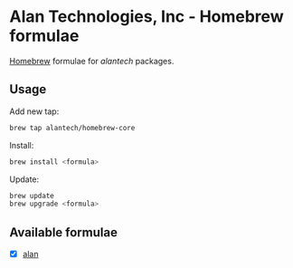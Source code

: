 # Alan Technologies, Inc - Homebrew formulae
[Homebrew](https://brew.sh/) formulae for _alantech_ packages.

## Usage
Add new tap:
```bash
brew tap alantech/homebrew-core
```

Install:
```bash
brew install <formula>
```

Update:
```bash
brew update
brew upgrade <formula>
```

## Available formulae
- [x] [alan](https://github.com/alantech/alan)
